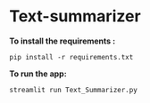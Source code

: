 # Text-summarizer
<b>To install the requirements :</b>
```
pip install -r requirements.txt
```

<b>To run the app:</b>
```
streamlit run Text_Summarizer.py
```


